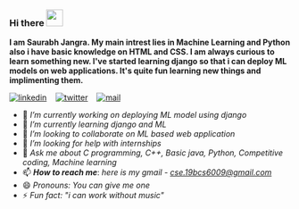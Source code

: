 ### Hi there <img src="https://raw.githubusercontent.com/MartinHeinz/MartinHeinz/master/wave.gif" width="30px"> 
**I am Saurabh Jangra. My main intrest lies in Machine Learning and Python also i have basic knowledge on HTML and CSS. I am always curious to learn something new.
I've started learning django so that i can deploy ML models on web applications. It's quite fun learning new things and implimenting them.**<br>

[![linkedin](https://github.com/arpit-dwivedi/arpit-dwivedi.github.io/blob/master/assets/img/Webp.net-resizeimage.png)](https://www.linkedin.com/in/saurabh-jangra-84a092202/)&nbsp;&nbsp;&nbsp;&nbsp;[![twitter](https://github.com/arpit-dwivedi/arpit-dwivedi.github.io/blob/master/assets/img/ttt.png)](https://twitter.com/saurabh23500653)&nbsp;&nbsp;&nbsp;&nbsp;[![mail](https://github.com/arpit-dwivedi/arpit-dwivedi/blob/master/m1.png)](mailto:cse.19bcs6009@gmail.com)

- 🔭 *I’m currently working on deploying ML model using django*
- 🌱 *I’m currently learning django and ML*
- 👯 *I’m looking to collaborate on ML based web application*
- 🤔 *I’m looking for help with internships*
- 💬 *Ask me about C programming, C++, Basic java, Python, Competitive coding, Machine learning*
- 📫 ***How to reach me***: *here is my gmail - cse.19bcs6009@gmail.com*
- 😄 *Pronouns: You can give me one*
- ⚡ *Fun fact: "i can work without music"*
